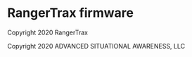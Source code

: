 # RangerTrax firmware

Copyright 2020 RangerTrax

Copyright 2020 ADVANCED SITUATIONAL AWARENESS, LLC


